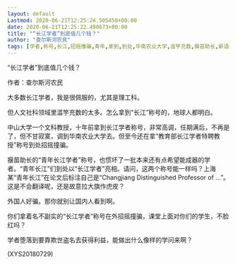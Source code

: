 ```yaml
---
layout: default
Lastmod: 2020-06-21T12:25:24.505450+00:00
date: 2020-06-21T12:25:22.490873+00:00
title: "“长江学者”到底值几个钱？"
author: "查尔斯河农民"
tags: [学者,称号,长江,招摇撞骗,青年,拿到,到处,华南农业大学,滥竽充数,揠苗助长,新语丝]
---
```


“长江学者”到底值几个钱？

作者：查尔斯河农民

大多数长江学者，我是很佩服的，尤其是理工科。

但人文社科领域里滥竽充数的太多。怎么拿到“长江”称号的，地球人都明白。

中山大学一个文科教授，十年前拿到长江学者称号，非常高调，任期满后，不再是了，但不甘寂寞，调到华南农业大学去。但至今还在拿“教育部长江学者特聘教授”称号到处招摇撞骗。

揠苗助长的“青年长江学者”称号，也惯坏了一批本来还有点希望能成器的学者。“青年长江”们到处以“长江学者”亮相。请问，这两个称号能一样吗？上海某“青年长江”在论文后标注自己是“Changjiang Distinguished Professor of ...”。这是不会翻译呢，还是故意拉大旗作虎皮？

外国人好骗。那你就别让国内人看到啊。

你们拿着名不副实的“长江学者”称号在外招摇撞骗，课堂上面对你们的学生，不脸红吗？

学者堕落到要靠欺世盗名去获得利益，能做出什么像样的学问来啊？

(XYS20180729)

